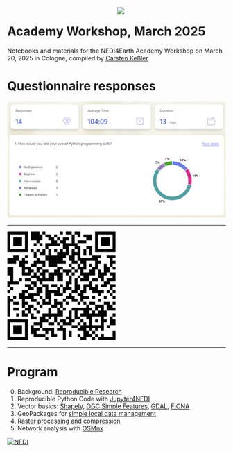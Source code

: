 <img src="https://nfdi4earth.de/images/nfdi4earth/materials/nfdi4earth_logo.png"  width="250" align="right"/>

# Academy Workshop, March 2025

Notebooks and materials for the NFDI4Earth Academy Workshop on March 20, 2025 in Cologne, compiled by [Carsten Keßler](http://carsten.io)

# Questionnaire responses

![Questionnaire Results](https://github.com/crstn/Academy25/blob/main/questionnaire.png?raw=true)

---

<img src="https://github.com/crstn/Academy25/blob/main/qr.png?raw=true" width="250" />

---

# Program

0. Background: [Reproducible Research](https://reproducible-agile.github.io)
1. Reproducible Python Code with [Jupyter4NFDI](https://nfdi-jupyter.de/users/jupyterlab/repo2docker/)
2. Vector basics: [Shapely](https://shapely.readthedocs.io/en/stable/manual.html#spatial-data-model), [OGC Simple Features](https://docs.qgis.org/3.40/en/docs/training_manual/spatial_databases/simple_feature_model.html), [GDAL](https://gdal.org/en/stable/), [FIONA](https://fiona.readthedocs.io/en/stable/)
3. GeoPackages for [simple local data management](https://github.com/crstn/Academy25/blob/main/GeoPandas%20and%20GeoPackage.ipynb)
4. [Raster processing and compression](https://github.com/crstn/Academy25/blob/main/Raster%20processing%20and%20compression.ipynb)
5. Network analysis with [OSMnx](https://github.com/gboeing/osmnx-examples)


[![NFDI](https://nfdi-jupyter.de/images/nfdi_badge.svg)](https://hub.nfdi-jupyter.de/r2d/gh/crstn/Academy25)



